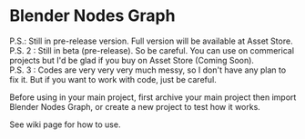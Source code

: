 # Blender Nodes Graph
P.S.: Still in pre-release version. Full version will be available at Asset Store.  
P.S. 2 : Still in beta (pre-release). So be careful. You can use on commerical projects but I'd be glad if you buy on Asset Store (Coming Soon).  
P.S. 3 : Codes are very very very much messy, so I don't have any plan to fix it. But if you want to work with code, just be careful.

Before using in your main project, first archive your main project then import Blender Nodes Graph, or create a new project to test how it works.

See wiki page for how to use.
